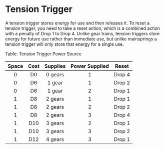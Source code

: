 # Tension Trigger

A tension trigger stores energy for use and then releases it. To reset a
tension trigger, you need to take a reset action, which is a combined
action with a penalty of Drop 1 to Drop 4. Unlike gear trains, tension
triggers store energy for future use rather than immediate use, but
unlike mainsprings a tension trigger will only store that energy for a
single use.

Table: Tension Trigger Power Source

| Space | Cost | Supplies | Power Supplied | Reset  |
| :---: | :--: | :------: | :------------: | :----: |
| 0     | D0   | 0 gears  | 1              | Drop 4 |
| 0     | D6   | 1 gear   | 1              | Drop 2 |
| 0     | D6   | 1 gear   | 2              | Drop 1 |
| 1     | D8   | 2 gears  | 1              | Drop 1 |
| 1     | D8   | 2 gears  | 2              | Drop 2 |
| 1     | D8   | 2 gears  | 3              | Drop 4 |
| 1     | D10  | 3 gears  | 2              | Drop 1 |
| 1     | D10  | 3 gears  | 3              | Drop 2 |
| 1     | D12  | 4 gears  | 3              | Drop 1 |

